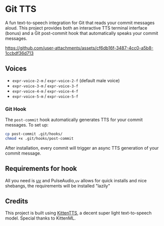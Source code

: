 # Git TTS

A fun text-to-speech integration for Git that reads your commit messages aloud. This project provides both an interactive TTS terminal interface (bonus) and a Git post-commit hook that automatically speaks your commit messages.

https://github.com/user-attachments/assets/cf6db16f-3487-4cc0-a5b8-1ccbdf36d713

## Voices

- `expr-voice-2-m` / `expr-voice-2-f` (default male voice)
- `expr-voice-3-m` / `expr-voice-3-f`
- `expr-voice-4-m` / `expr-voice-4-f`
- `expr-voice-5-m` / `expr-voice-5-f`

### Git Hook

The `post-commit` hook automatically generates TTS for your commit messages. To set up:

```bash
cp post-commit .git/hooks/
chmod +x .git/hooks/post-commit
```

After installation, every commit will trigger an async TTS generation of your commit message.

## Requirements for hook 

 All you need is [uv](https://docs.astral.sh/uv/) and PulseAudio,`uv` allows for quick installs and
 nice shebangs, the requirements will be installed "lazily"
 
## Credits

This project is built using [KittenTTS](https://github.com/KittenML/KittenTTS), a decent super light text-to-speech model. Special thanks to KittenML.
